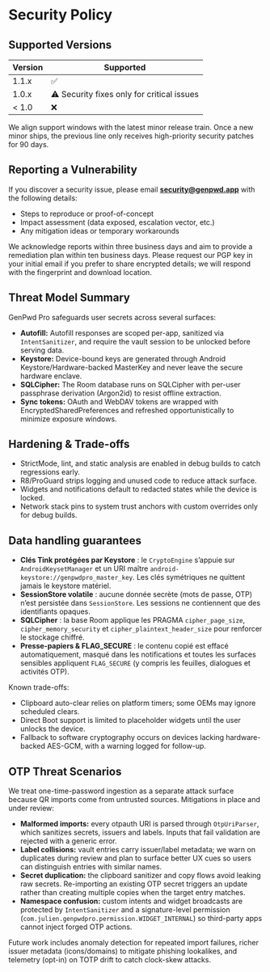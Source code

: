 # Security Policy

## Supported Versions
| Version | Supported |
|---------|-----------|
| 1.1.x   | ✅
| 1.0.x   | ⚠️ Security fixes only for critical issues
| < 1.0   | ❌

We align support windows with the latest minor release train. Once a new minor ships, the previous line only receives high-priority security patches for 90 days.

## Reporting a Vulnerability
If you discover a security issue, please email **security@genpwd.app** with the following details:
- Steps to reproduce or proof-of-concept
- Impact assessment (data exposed, escalation vector, etc.)
- Any mitigation ideas or temporary workarounds

We acknowledge reports within three business days and aim to provide a remediation plan within ten business days. Please request our PGP key in your initial email if you prefer to share encrypted details; we will respond with the fingerprint and download location.

## Threat Model Summary
GenPwd Pro safeguards user secrets across several surfaces:
- **Autofill:** Autofill responses are scoped per-app, sanitized via `IntentSanitizer`, and require the vault session to be unlocked before serving data.
- **Keystore:** Device-bound keys are generated through Android Keystore/Hardware-backed MasterKey and never leave the secure hardware enclave.
- **SQLCipher:** The Room database runs on SQLCipher with per-user passphrase derivation (Argon2id) to resist offline extraction.
- **Sync tokens:** OAuth and WebDAV tokens are wrapped with EncryptedSharedPreferences and refreshed opportunistically to minimize exposure windows.

## Hardening & Trade-offs
- StrictMode, lint, and static analysis are enabled in debug builds to catch regressions early.
- R8/ProGuard strips logging and unused code to reduce attack surface.
- Widgets and notifications default to redacted states while the device is locked.
- Network stack pins to system trust anchors with custom overrides only for debug builds.

## Data handling guarantees
- **Clés Tink protégées par Keystore** : le `CryptoEngine` s’appuie sur `AndroidKeysetManager` et un URI maître `android-keystore://genpwdpro_master_key`. Les clés symétriques ne quittent jamais le keystore matériel.
- **SessionStore volatile** : aucune donnée secrète (mots de passe, OTP) n’est persistée dans `SessionStore`. Les sessions ne contiennent que des identifiants opaques.
- **SQLCipher** : la base Room applique les PRAGMA `cipher_page_size`, `cipher_memory_security` et `cipher_plaintext_header_size` pour renforcer le stockage chiffré.
- **Presse-papiers & FLAG_SECURE** : le contenu copié est effacé automatiquement, masqué dans les notifications et toutes les surfaces sensibles appliquent `FLAG_SECURE` (y compris les feuilles, dialogues et activités OTP).

Known trade-offs:
- Clipboard auto-clear relies on platform timers; some OEMs may ignore scheduled clears.
- Direct Boot support is limited to placeholder widgets until the user unlocks the device.
- Fallback to software cryptography occurs on devices lacking hardware-backed AES-GCM, with a warning logged for follow-up.

## OTP Threat Scenarios

We treat one-time-password ingestion as a separate attack surface because QR imports come from untrusted sources. Mitigations in place and under review:

- **Malformed imports:** every otpauth URI is parsed through `OtpUriParser`, which sanitizes secrets, issuers and labels. Inputs that fail validation are rejected with a generic error.
- **Label collisions:** vault entries carry issuer/label metadata; we warn on duplicates during review and plan to surface better UX cues so users can distinguish entries with similar names.
- **Secret duplication:** the clipboard sanitizer and copy flows avoid leaking raw secrets. Re-importing an existing OTP secret triggers an update rather than creating multiple copies when the target entry matches.
- **Namespace confusion:** custom intents and widget broadcasts are protected by `IntentSanitizer` and a signature-level permission (`com.julien.genpwdpro.permission.WIDGET_INTERNAL`) so third-party apps cannot inject forged OTP actions.

Future work includes anomaly detection for repeated import failures, richer issuer metadata (icons/domains) to mitigate phishing lookalikes, and telemetry (opt-in) on TOTP drift to catch clock-skew attacks.
